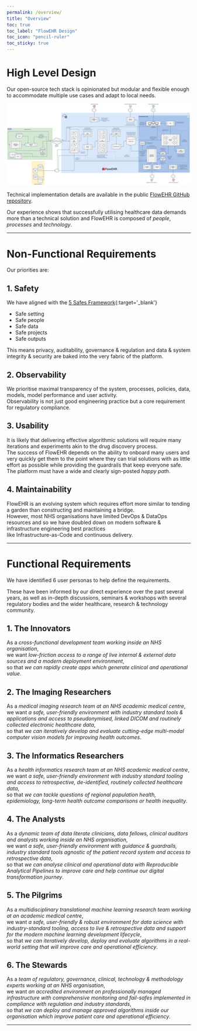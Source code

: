 ```yaml
---
permalink: /overview/
title: "Overview"
toc: true
toc_label: "FlowEHR Design"
toc_icon: "pencil-ruler"
toc_sticky: true
---
```


# High Level Design

Our open-source tech stack is opinionated but modular and flexible enough to accommodate multiple use cases and adapt to local needs.  

<a href="/assets/images/FlowEHR-diagram.png">
 <img id="diagram" src="/assets/images/FlowEHR-diagram.png" alt="FlowEHR"  />
</a>

Technical implementation details are available in the public [FlowEHR GitHub repository](https://github.com/UCLH-Foundry/FlowEHR).

Our experience shows that successfully utilising healthcare data demands more than a technical solution and
FlowEHR is composed of _people_, _processes_ and _technology_.

----

# Non-Functional Requirements

Our priorities are:

## 1. Safety
We have aligned with the [5 Safes Framework](https://en.wikipedia.org/wiki/Five_safes){:target='_blank'}
- Safe setting
- Safe people
- Safe data
- Safe projects
- Safe outputs

This means privacy, auditability, governance & regulation and data & system integrity & security are baked into the very fabric of the platform.

## 2. Observability
We prioritise maximal transparency of the system, processes, policies, data, models, model performance and user activity.  
Observability is not just good engineering practice but a core requirement for regulatory compliance.

## 3. Usability
It is likely that delivering effective algorithmic solutions will require many iterations and experiments akin to the drug discovery process.   
The success of FlowEHR depends on the ability to onboard many users and very quickly get them to the point where they can trial solutions with as little effort as possible while providing the guardrails that keep everyone safe.  
The platform must have a wide and clearly sign-posted _happy path_.

## 4. Maintainability
FlowEHR is an evolving system which requires effort more similar to tending a garden than constructing and maintaining a bridge.    
However, most NHS organisations have limited DevOps & DataOps resources and so we have doubled down on modern software & infrastructure engineering best practices  
like Infrastructure-as-Code and continuous delivery.


----

# Functional Requirements 

We have identified 6 user personas to help define the requirements.

These have been informed by our direct experience over the past several years, as well as in-depth discussions, seminars & workshops with several regulatory bodies and the wider healthcare, research & technology community.

## 1. The Innovators
As a _cross-functional development team working inside an NHS organisation_,  
we want _low-friction access to a range of live internal & external data sources and a modern deployment 
environment_,  
so that _we can rapidly create apps which generate clinical and operational value_.

## 2. The Imaging Researchers
As a _medical imaging research team at an NHS academic medical centre_,  
we want _a safe, user-friendly environment with industry standard tools & applications and access to pseudonymised, 
linked DICOM and routinely collected electronic healthcare data_,   
so that _we can iteratively develop and evaluate cutting-edge multi-modal computer vision models for improving health outcomes_.

## 3. The Informatics Researchers
As a _health informatics research team at an NHS academic medical centre_,  
we want _a safe, user-friendly environment with industry standard tooling and access to retrospective, de-identified, 
routinely collected healthcare data_,  
so that _we can tackle questions of regional population health, epidemiology, long-term health outcome comparisons or health inequality_.

## 4. The Analysts
As a _dynamic team of data literate clinicians, data fellows, clinical auditors and analysts working inside an NHS organisation_,  
we want _a safe, user-friendly environment with guidance & guardrails, industry standard tools agnostic of the patient record system and access to retrospective data_,  
so that _we can analyse clinical and operational data with Reproducible Analytical Pipelines to improve care and help continue our digital transformation journey_.

## 5. The Pilgrims
As a _multidisciplinary translational machine learning research team working at an academic medical centre_,  
we want _a safe, user-friendly & robust environment for data science with industry-standard tooling, access to live & retrospective data and support for the modern machine learning development lifecycle_,  
so that _we can iteratively develop, deploy and evaluate algorithms in a real-world setting that will improve care and operational efficiency_.

## 6. The Stewards
As a _team of regulatory, governance, clinical, technology & methodology experts working at an NHS organisation_,   
we want _an accredited environment on professionally managed infrastructure with comprehensive monitoring and fail-safes implemented in compliance with regulation and industry standards_,   
so that _we can deploy and manage approved algorithms inside our organisation which improve patient care and operational efficiency_.


----



